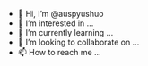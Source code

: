 - 👋 Hi, I’m @auspyushuo
- 👀 I’m interested in ...
- 🌱 I’m currently learning ...
- 💞️ I’m looking to collaborate on ...
- 📫 How to reach me ...

<!---
auspyushuo/auspyushuo is a ✨ special ✨ repository because its `README.md` (this file) appears on your GitHub profile.
You can click the Preview link to take a look at your changes.
--->
